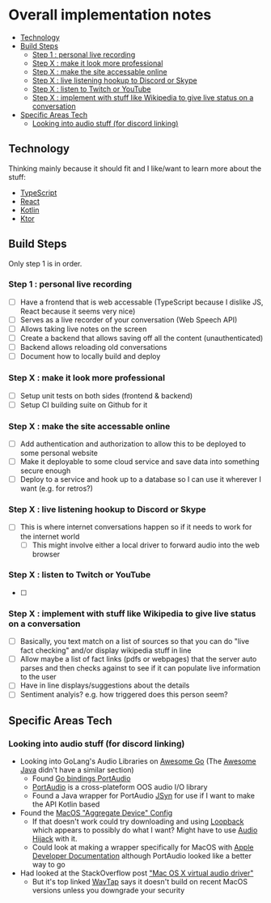 # Overall implementation notes

<!-- TOC depthFrom:2 -->

- [Technology](#technology)
- [Build Steps](#build-steps)
    - [Step 1 : personal live recording](#step-1--personal-live-recording)
    - [Step X : make it look more professional](#step-x--make-it-look-more-professional)
    - [Step X : make the site accessable online](#step-x--make-the-site-accessable-online)
    - [Step X : live listening hookup to Discord or Skype](#step-x--live-listening-hookup-to-discord-or-skype)
    - [Step X : listen to Twitch or YouTube](#step-x--listen-to-twitch-or-youtube)
    - [Step X : implement with stuff like Wikipedia to give live status on a conversation](#step-x--implement-with-stuff-like-wikipedia-to-give-live-status-on-a-conversation)
- [Specific Areas Tech](#specific-areas-tech)
    - [Looking into audio stuff (for discord linking)](#looking-into-audio-stuff-for-discord-linking)

<!-- /TOC -->

## Technology

Thinking mainly because it should fit and I like/want to learn more about the stuff:

- [TypeScript](https://www.typescriptlang.org/)
- [React](https://reactjs.org/)
- [Kotlin](https://kotlinlang.org/)
- [Ktor](https://ktor.io/)

## Build Steps

Only step 1 is in order.

### Step 1 : personal live recording

- [ ] Have a frontend that is web accessable (TypeScript because I dislike JS, React because it seems very nice)
- [ ] Serves as a live recorder of your conversation (Web Speech API)
- [ ] Allows taking live notes on the screen
- [ ] Create a backend that allows saving off all the content (unauthenticated)
- [ ] Backend allows reloading old conversations
- [ ] Document how to locally build and deploy

### Step X : make it look more professional

- [ ] Setup unit tests on both sides (frontend & backend)
- [ ] Setup CI building suite on Github for it

### Step X : make the site accessable online

- [ ] Add authentication and authorization to allow this to be deployed to some personal website
- [ ] Make it deployable to some cloud service and save data into something secure enough
- [ ] Deploy to a service and hook up to a database so I can use it wherever I want (e.g. for retros?)

### Step X : live listening hookup to Discord or Skype

- [ ] This is where internet conversations happen so if it needs to work for the internet world
    - [ ] This might involve either a local driver to forward audio into the web browser

### Step X : listen to Twitch or YouTube

- [ ] 

### Step X : implement with stuff like Wikipedia to give live status on a conversation

- [ ] Basically, you text match on a list of sources so that you can do "live fact checking" and/or display wikipedia stuff in line
- [ ] Allow maybe a list of fact links (pdfs or webpages) that the server auto parses and then checks against to see if it can populate live information to the user
- [ ] Have in line displays/suggestions about the details
- [ ] Sentiment analyis? e.g. how triggered does this person seem?

## Specific Areas Tech

### Looking into audio stuff (for discord linking)

- Looking into GoLang's Audio Libraries on [Awesome Go](https://awesome-go.com/) (The [Awesome Java](https://github.com/akullpp/awesome-java) didn't have a similar section)
    - Found [Go bindings PortAudio](https://godoc.org/github.com/gordonklaus/portaudio)
    - [PortAudio](http://www.portaudio.com/) is a cross-plateform OOS audio I/O library
    - Found a Java wrapper for PortAudio [JSyn](http://www.softsynth.com/jsyn/) for use if I want to make the API Kotlin based
- Found the [MacOS "Aggregate Device" Config](https://support.apple.com/en-us/HT202000)
    - If that doesn't work could try downloading and using [Loopback](https://www.rogueamoeba.com/loopback/) which appears to possibly do what I want? Might have to use [Audio Hijack](https://www.rogueamoeba.com/audiohijack/) with it.
    - Could look at making a wrapper specifically for MacOS with [Apple Developer Documentation](https://developer.apple.com/documentation) although PortAudio looked like a better way to go
- Had looked at the StackOverflow post ["Mac OS X virtual audio driver"](https://stackoverflow.com/questions/18443621/mac-os-x-virtual-audio-driver)
    - But it's top linked [WavTap](https://github.com/pje/WavTap) says it doesn't build on recent MacOS versions unless you downgrade your security
